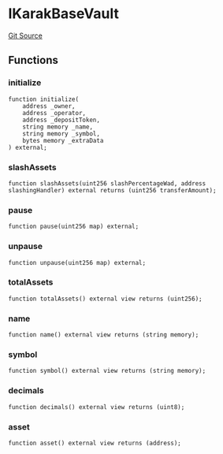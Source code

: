 # IKarakBaseVault
[Git Source](https://github.com/Level-Money/contracts/blob/2607489a5c9f8e78f7e44db8057f41dc3a8c07c9/src/v1/interfaces/IKarakBaseVault.sol)


## Functions
### initialize


```solidity
function initialize(
    address _owner,
    address _operator,
    address _depositToken,
    string memory _name,
    string memory _symbol,
    bytes memory _extraData
) external;
```

### slashAssets


```solidity
function slashAssets(uint256 slashPercentageWad, address slashingHandler) external returns (uint256 transferAmount);
```

### pause


```solidity
function pause(uint256 map) external;
```

### unpause


```solidity
function unpause(uint256 map) external;
```

### totalAssets


```solidity
function totalAssets() external view returns (uint256);
```

### name


```solidity
function name() external view returns (string memory);
```

### symbol


```solidity
function symbol() external view returns (string memory);
```

### decimals


```solidity
function decimals() external view returns (uint8);
```

### asset


```solidity
function asset() external view returns (address);
```

